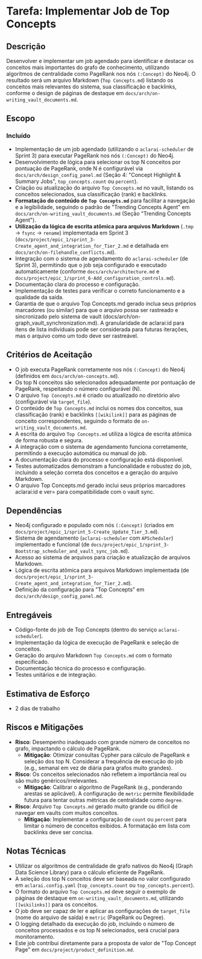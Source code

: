 # Tarefa: Implementar Job de Top Concepts

## Descrição
Desenvolver e implementar um job agendado para identificar e destacar os conceitos mais importantes do grafo de conhecimento, utilizando algoritmos de centralidade como PageRank nos nós `(:Concept)` do Neo4j. O resultado será um arquivo Markdown (`Top Concepts.md`) listando os conceitos mais relevantes do sistema, sua classificação e backlinks, conforme o design de páginas de destaque em `docs/arch/on-writing_vault_documents.md`.

## Escopo

### Incluído
- Implementação de um job agendado (utilizando o `aclarai-scheduler` de Sprint 3) para executar PageRank nos nós `(:Concept)` do Neo4j.
- Desenvolvimento de lógica para selecionar os top N conceitos por pontuação de PageRank, onde N é configurável via `docs/arch/design_config_panel.md` (Seção 4: "Concept Highlight & Summary Jobs", `top_concepts.count` ou `percent`).
- Criação ou atualização do arquivo `Top Concepts.md` no vault, listando os conceitos selecionados, sua classificação (rank) e backlinks.
- **Formatação do conteúdo de `Top Concepts.md`** para facilitar a navegação e a legibilidade, seguindo o padrão de "Trending Concepts Agent" em `docs/arch/on-writing_vault_documents.md` (Seção "Trending Concepts Agent").
- **Utilização da lógica de escrita atômica para arquivos Markdown** (`.tmp` → `fsync` → `rename`) implementada em Sprint 3 (`docs/project/epic_1/sprint_3-Create_agent_and_integration_for_Tier_2.md` e detalhada em `docs/arch/on-filehandle_conflicts.md`).
- Integração com o sistema de agendamento do `aclarai-scheduler` (de Sprint 3), permitindo que o job seja configurado e executado automaticamente (conforme `docs/arch/architecture.md` e `docs/project/epic_1/sprint_6-Add_configuration_controls.md`).
- Documentação clara do processo e configuração.
- Implementação de testes para verificar o correto funcionamento e a qualidade da saída.
- Garantia de que o arquivo Top Concepts.md gerado inclua seus próprios marcadores <!-- aclarai:id=file_<slug> ver=N --> (ou similar) para que o arquivo possa ser rastreado e sincronizado pelo sistema de vault (docs/arch/on-graph_vault_synchronization.md). A granularidade de aclarai:id para itens de lista individuais pode ser considerada para futuras iterações, mas o arquivo como um todo deve ser rastreável.

## Critérios de Aceitação
- O job executa PageRank corretamente nos nós `(:Concept)` do Neo4j (definidos em `docs/arch/on-concepts.md`).
- Os top N conceitos são selecionados adequadamente por pontuação de PageRank, respeitando o número configurável (N).
- O arquivo `Top Concepts.md` é criado ou atualizado no diretório alvo (configurável via `target_file`).
- O conteúdo de `Top Concepts.md` inclui os nomes dos conceitos, sua classificação (rank) e backlinks `[[wikilink]]` para as páginas de conceito correspondentes, seguindo o formato de `on-writing_vault_documents.md`.
- A escrita do arquivo `Top Concepts.md` utiliza a lógica de escrita atômica de forma robusta e segura.
- A integração com o sistema de agendamento funciona corretamente, permitindo a execução automática ou manual do job.
- A documentação clara do processo e configuração está disponível.
- Testes automatizados demonstram a funcionalidade e robustez do job, incluindo a seleção correta dos conceitos e a geração do arquivo Markdown.
- O arquivo Top Concepts.md gerado inclui seus próprios marcadores aclarai:id e ver= para compatibilidade com o vault sync.

## Dependências
- Neo4j configurado e populado com nós `(:Concept)` (criados em `docs/project/epic_1/sprint_5-Create_Update_Tier_3.md`).
- Sistema de agendamento (`aclarai-scheduler` com `APScheduler`) implementado e funcional (de `docs/project/epic_1/sprint_3-Bootstrap_scheduler_and_vault_sync_job.md`).
- Acesso ao sistema de arquivos para criação e atualização de arquivos Markdown.
- Lógica de escrita atômica para arquivos Markdown implementada (de `docs/project/epic_1/sprint_3-Create_agent_and_integration_for_Tier_2.md`).
- Definição da configuração para "Top Concepts" em `docs/arch/design_config_panel.md`.

## Entregáveis
- Código-fonte do job de Top Concepts (dentro do serviço `aclarai-scheduler`).
- Implementação da lógica de execução de PageRank e seleção de conceitos.
- Geração do arquivo Markdown `Top Concepts.md` com o formato especificado.
- Documentação técnica do processo e configuração.
- Testes unitários e de integração.

## Estimativa de Esforço
- 2 dias de trabalho

## Riscos e Mitigações
- **Risco**: Desempenho inadequado com grande número de conceitos no grafo, impactando o cálculo de PageRank.
  - **Mitigação**: Otimizar consultas Cypher para cálculo de PageRank e seleção dos top N. Considerar a frequência de execução do job (e.g., semanal em vez de diária para grafos muito grandes).
- **Risco**: Os conceitos selecionados não refletem a importância real ou são muito genéricos/irrelevantes.
  - **Mitigação**: Calibrar o algoritmo de PageRank (e.g., ponderando arestas se aplicável). A configuração de `metric` permite flexibilidade futura para tentar outras métricas de centralidade como `degree`.
- **Risco**: Arquivo `Top Concepts.md` gerado muito grande ou difícil de navegar em vaults com muitos conceitos.
  - **Mitigação**: Implementar a configuração de `count` ou `percent` para limitar o número de conceitos exibidos. A formatação em lista com backlinks deve ser concisa.

## Notas Técnicas
- Utilizar os algoritmos de centralidade de grafo nativos do Neo4j (Graph Data Science Library) para o cálculo eficiente de PageRank.
- A seleção dos top N conceitos deve ser baseada no valor configurado em `aclarai.config.yaml` (`top_concepts.count` ou `top_concepts.percent`).
- O formato do arquivo `Top Concepts.md` deve seguir o exemplo de páginas de destaque em `on-writing_vault_documents.md`, utilizando `[[wikilinks]]` para os conceitos.
- O job deve ser capaz de ler e aplicar as configurações de `target_file` (nome do arquivo de saída) e `metric` (PageRank ou Degree).
- O logging detalhado da execução do job, incluindo o número de conceitos processados e os top N selecionados, será crucial para monitoramento.
- Este job contribui diretamente para a proposta de valor de "Top Concept Page" em `docs/project/product_definition.md`.
